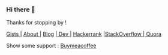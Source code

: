 ### Hi there 👋

Thanks for stopping by ! 

<a href="https://gist.github.com/sujaykundu777" target="_blank">Gists </a> |  <a href="https://sujaykundu.com/about" target="_blank"> About </a> | <a href="https://blog.sujaykundu.com">Blog</a> |<a href="https://dev.to/sujaykundu777" target="_blank"> Dev </a> | <a href="https://www.hackerrank.com/xplor4r" target="_blank">Hackerrank</a> |<a href="https://stackoverflow.com/users/6248063/sujay-kundu">StackOverflow </a> |<a href="https://www.quora.com/profile/Sujay-Kundu"> Quora </a>

Show some support : <a href="https://www.buymeacoffee.com/sujaykundu">Buymeacoffee</a>
